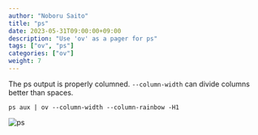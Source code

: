 ```yaml
---
author: "Noboru Saito"
title: "ps"
date: 2023-05-31T09:00:00+09:00
description: "Use 'ov' as a pager for ps"
tags: ["ov", "ps"]
categories: ["ov"]
weight: 7
---
```


The ps output is properly columned.
`--column-width` can divide columns better than spaces.

```shell
ps aux | ov --column-width --column-rainbow -H1
```

![ps](/ov/ps-ov.png)

